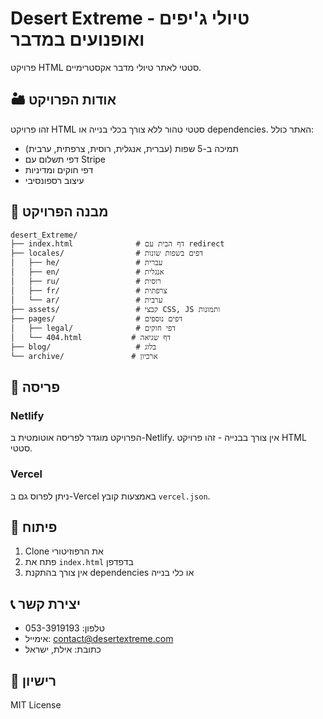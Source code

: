 # Desert Extreme - טיולי ג'יפים ואופנועים במדבר

פרויקט HTML סטטי לאתר טיולי מדבר אקסטרימיים.

## 🏜️ אודות הפרויקט

זהו פרויקט HTML סטטי טהור ללא צורך בכלי בנייה או dependencies. האתר כולל:

- תמיכה ב-5 שפות (עברית, אנגלית, רוסית, צרפתית, ערבית)
- דפי תשלום עם Stripe
- דפי חוקים ומדיניות
- עיצוב רספונסיבי

## 📁 מבנה הפרויקט

```
desert_Extreme/
├── index.html              # דף הבית עם redirect
├── locales/                # דפים בשפות שונות
│   ├── he/                 # עברית
│   ├── en/                 # אנגלית
│   ├── ru/                 # רוסית
│   ├── fr/                 # צרפתית
│   └── ar/                 # ערבית
├── assets/                 # קבצי CSS, JS ותמונות
├── pages/                  # דפים נוספים
│   ├── legal/              # דפי חוקים
│   └── 404.html           # דף שגיאה
├── blog/                   # בלוג
└── archive/               # ארכיון
```

## 🚀 פריסה

### Netlify

הפרויקט מוגדר לפריסה אוטומטית ב-Netlify. אין צורך בבנייה - זהו פרויקט HTML סטטי.

### Vercel

ניתן לפרוס גם ב-Vercel באמצעות קובץ `vercel.json`.

## 🔧 פיתוח

1. Clone את הרפוזיטורי
2. פתח את `index.html` בדפדפן
3. אין צורך בהתקנת dependencies או כלי בנייה

## 📞 יצירת קשר

- טלפון: 053-3919193
- אימייל: contact@desertextreme.com
- כתובת: אילת, ישראל

## 📄 רישיון

MIT License
